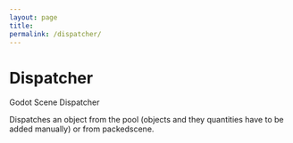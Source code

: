 ```yaml
---
layout: page
title: 
permalink: /dispatcher/
---
```

# Dispatcher
Godot Scene Dispatcher

Dispatches an object from the pool (objects and they quantities have to be added manually) or from packedscene.
